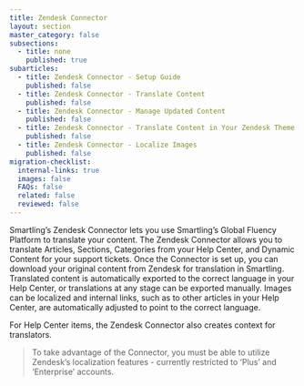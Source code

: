 ```yaml
---
title: Zendesk Connector
layout: section
master_category: false
subsections:
  - title: none
    published: true
subarticles:
  - title: Zendesk Connector - Setup Guide
    published: false
  - title: Zendesk Connector - Translate Content
    published: false
  - title: Zendesk Connector - Manage Updated Content
    published: false
  - title: Zendesk Connector - Translate Content in Your Zendesk Theme
    published: false
  - title: Zendesk Connector - Localize Images
    published: false
migration-checklist:
  internal-links: true
  images: false
  FAQs: false
  related: false
  reviewed: false
---
```



Smartling’s Zendesk Connector lets you use Smartling’s Global Fluency Platform to translate your content. The Zendesk Connector allows you to translate Articles, Sections, Categories from your Help Center, and Dynamic Content for your support tickets. Once the Connector is set up, you can download your original content from Zendesk for translation in Smartling. Translated content is automatically exported to the correct language in your Help Center, or translations at any stage can be exported manually. Images can be localized and internal links, such as to other articles in your Help Center, are automatically adjusted to point to the correct language.

For Help Center items, the Zendesk Connector also creates context for translators.

> To take advantage of the Connector, you must be able to utilize Zendesk’s localization features - currently restricted to ‘Plus’ and ‘Enterprise’ accounts.